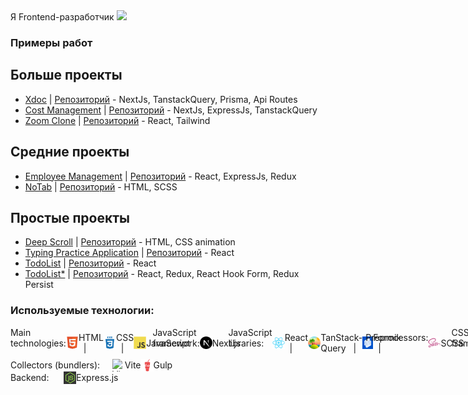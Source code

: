 
<div>Я Frontend-разработчик <img src="https://media.giphy.com/media/WUlplcMpOCEmTGBtBW/giphy.gif" width="30"></div>

### Примеры работ 

## Больше проекты
- [Xdoc](https://xdoc-lake.vercel.app/) | [Репозиторий](https://github.com/ORLOV-DMITRI/xdoc) - NextJs, TanstackQuery, Prisma, Api Routes 
- [Cost Management](https://finance-client-gamma.vercel.app/) | [Репозиторий](https://github.com/ORLOV-DMITRI/financeClient) - NextJs, ExpressJs, TanstackQuery
- [Zoom Clone](https://zoom-clone-eta.vercel.app/) | [Репозиторий](https://github.com/ORLOV-DMITRI/zoom_clone) - React, Tailwind

## Средние проекты
- [Employee Management](https://employee-client-946bu6mwb-orlovwebdevgmailcoms-projects.vercel.app/login) | [Репозиторий](https://github.com/ORLOV-DMITRI/employee-client) - React, ExpressJs, Redux
- [NoTab](https://orlov-dmitri.github.io/NoTab-responsive-layout/) | [Репозиторий](https://github.com/ORLOV-DMITRI/NoTab-responsive-layout) - HTML, SCSS

## Простые проекты
- [Deep Scroll](https://orlov-dmitri.github.io/css-deep-scroll/) | [Репозиторий](https://github.com/ORLOV-DMITRI/css-deep-scroll) - HTML, CSS animation
- [Typing Practice Application](https://typing-simulator-iota.vercel.app/) | [Репозиторий](https://github.com/ORLOV-DMITRI/Typing-simulator) - React
- [TodoList](https://github.com/ORLOV-DMITRI/kanban-todo) | [Репозиторий](https://github.com/ORLOV-DMITRI/kanban-todo) - React
- [TodoList*](https://orlov-dmitri.github.io/Todo-Redux-Typescript/) | [Репозиторий](https://github.com/ORLOV-DMITRI/Todo-Redux-Typescript) - React, Redux, React Hook Form,  Redux Persist


### Используемые технологии:

<div style="display: flex;">
  <div style="display: flex; align-items: center">
    Main technologies: &nbsp
   &nbsp &nbsp &nbsp <img src="https://github.com/devicons/devicon/blob/master/icons/html5/html5-original.svg" title="HTML" alt="HTML" width="20" height="20"/> HTML &nbsp | &nbsp
    <img src="https://github.com/devicons/devicon/blob/master/icons/css3/css3-plain-wordmark.svg" title="CSS" alt="CSS" width="20" height="20"/> CSS &nbsp | &nbsp
    <img src="https://github.com/devicons/devicon/blob/master/icons/javascript/javascript-original.svg" title="JavaScript" alt="JavaScript" width="20" height="20"/> JavaScript
  </div>
  
  <div style="display: flex; align-items: center">
    JavaScript framework: &nbsp
   &nbsp <img src="https://github.com/devicons/devicon/blob/master/icons/nextjs/nextjs-original.svg" title="Next.js" alt="Next.js" width="20" height="20"/> Next.js
  </div>
  
  <div style="display: flex; align-items: center">
      JavaScript libraries: &nbsp
  &nbsp &nbsp &nbsp  <img src="https://github.com/devicons/devicon/blob/master/icons/react/react-original.svg" title="React" alt="React" width="20" height="20"/> React &nbsp | &nbsp
    <img src="/img/tanstack.png" title="Tanstack Query" alt="Tanstack Query" width="20" height="20"/> TanStack-Query &nbsp | &nbsp
    <img src="/img/formik.png" title="Formik" alt="Formik" width="20" height="20"/> Formik &nbsp | &nbsp
  </div>
  
  <div style="display: flex; align-items: center">
    Preprocessors: &nbsp
   &nbsp&nbsp &nbsp&nbsp  &nbsp&nbsp  &nbsp&nbsp  &nbsp <img src="https://github.com/devicons/devicon/blob/master/icons/sass/sass-original.svg" title="SCSS" alt="SCSS" width="20" height="20"/> SCSS
  </div>
   
  <div style="display: flex; align-items: center">
    CSS framework: &nbsp
   &nbsp&nbsp &nbsp&nbsp  &nbsp&nbsp  &nbsp <img src="https://github.com/devicons/devicon/blob/master/icons/tailwindcss/tailwindcss-original.svg" title="Tailwind" alt="Tailwind" width="20" height="20"/> Tailwind
  </div>
  
  <div style="display: flex; align-items: center">
   UI Component library: &nbsp
  <img src="/img/shad.png" title="Shadcn" alt="Shadcn" width="20" height="20"/> Shadcn   </div>
</div>

<div style="display: flex; align-items: center">
   Collectors (bundlers): &nbsp
 &nbsp&nbsp   <img src="https://vitejs.dev/logo.svg" title="Vite" alt="Vite" width="20" height="20"/> Vite
  <img src="https://github.com/devicons/devicon/blob/master/icons/gulp/gulp-plain.svg" title="gulp" alt="gulp" width="20" height="20"/> Gulp 
</div>

<div style="display: flex; align-items: center">
   Backend: &nbsp
  &nbsp &nbsp <img src="/img/express.png" title="Express.js" alt="Express.js" width="20" height="20"/> Express.js
</div>












